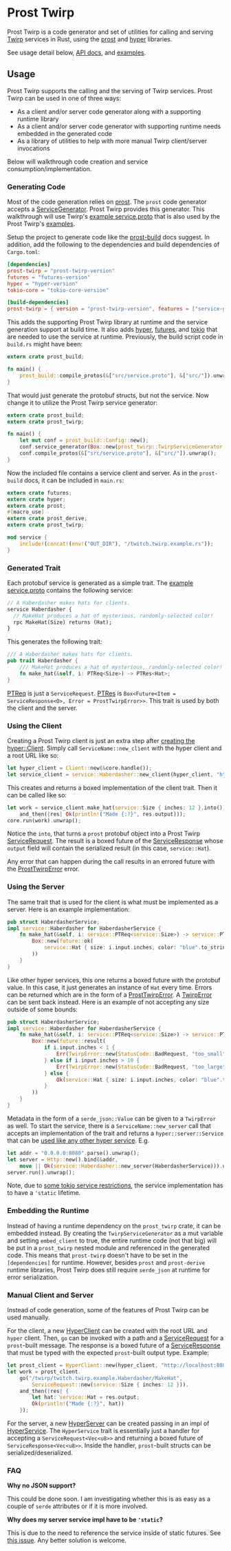# Prost Twirp

Prost Twirp is a code generator and set of utilities for calling and serving [Twirp](https://github.com/twitchtv/twirp)
services in Rust, using the [prost](https://github.com/danburkert/prost/) and [hyper](https://github.com/hyperium/hyper)
libraries.

See usage detail below, [API docs](https://docs.rs/prost-twirp), and [examples](examples).

## Usage

Prost Twirp supports the calling and the serving of Twirp services. Prost Twirp can be used in one of three ways:

* As a client and/or server code generator along with a supporting runtime library
* As a client and/or server code generator with supporting runtime needs embedded in the generated code
* As a library of utilities to help with more manual Twirp client/server invocations

Below will walkthrough code creation and service consumption/implementation.

### Generating Code

Most of the code generation relies on [prost](https://github.com/danburkert/prost/). The `prost` code generator accepts
a [ServiceGenerator](https://docs.rs/prost-build/0.3/prost_build/trait.ServiceGenerator.html). Prost Twirp provides this
generator. This walkthrough will use Twirp's [example service.proto](examples/service.proto) that is also used by the
Prost Twirp's [examples](examples).

Setup the project to generate code like the [prost-build](https://docs.rs/prost-build/) docs suggest. In addition, add
the following to the dependencies and build dependencies of `Cargo.toml`:

```toml
[dependencies]
prost-twirp = "prost-twirp-version"
futures = "futures-version"
hyper = "hyper-version"
tokio-core = "tokio-core-version"

[build-dependencies]
prost-twirp = { version = "prost-twirp-version", features = ["service-gen"] }
```

This adds the supporting Prost Twirp library at runtime and the service generation support at build time. It also adds
[hyper](https://hyper.rs/), [futures](https://docs.rs/futures), and [tokio](https://tokio.rs) that are needed to use the
service at runtime. Previously, the build script code in `build.rs` might have been:

```rust
extern crate prost_build;

fn main() {
    prost_build::compile_protos(&["src/service.proto"], &["src/"]).unwrap();
}
```

That would just generate the protobuf structs, but not the service. Now change it to utilize the Prost Twirp service
generator:

```rust
extern crate prost_build;
extern crate prost_twirp;

fn main() {
    let mut conf = prost_build::Config::new();
    conf.service_generator(Box::new(prost_twirp::TwirpServiceGenerator::new()));
    conf.compile_protos(&["src/service.proto"], &["src/"]).unwrap();
}
```

Now the included file contains a service client and server. As in the `prost-build` docs, it can be included in
`main.rs`:

```rust
extern crate futures;
extern crate hyper;
extern crate prost;
#[macro_use]
extern crate prost_derive;
extern crate prost_twirp;

mod service {
    include!(concat!(env!("OUT_DIR"), "/twitch.twirp.example.rs"));
}
```

### Generated Trait

Each protobuf service is generated as a simple trait. The [example service.proto](examples/service.proto) contains the
following service:

```proto
// A Haberdasher makes hats for clients.
service Haberdasher {
  // MakeHat produces a hat of mysterious, randomly-selected color!
  rpc MakeHat(Size) returns (Hat);
}
```

This generates the following trait:

```rust
/// A Haberdasher makes hats for clients.
pub trait Haberdasher {
    /// MakeHat produces a hat of mysterious, randomly-selected color!
    fn make_hat(&self, i: PTReq<Size>) -> PTRes<Hat>;
}
```

[PTReq](https://docs.rs/prost-twirp/*/prost_twirp/type.PTReq.html) is just a `ServiceRequest`.
[PTRes](https://docs.rs/prost-twirp/*/prost_twirp/type.PTRes.html) is
`Box<Future<Item = ServiceResponse<O>, Error = ProstTwirpError>>`. This trait is used by both the client and the server.

### Using the Client

Creating a Prost Twirp client is just an extra step after
[creating the hyper::Client](https://hyper.rs/guides/client/basic/). Simply call `ServiceName::new_client` with the
hyper client and a root URL like so:

```rust
let hyper_client = Client::new(&core.handle());
let service_client = service::Haberdasher::new_client(hyper_client, "http://localhost:8080");
```

This creates and returns a boxed implementation of the client trait. Then it can be called like so:

```rust
let work = service_client.make_hat(service::Size { inches: 12 }.into()).
    and_then(|res| Ok(println!("Made {:?}", res.output)));
core.run(work).unwrap();
```

Notice the `into`, that turns a `prost` protobuf object into a Prost Twirp
[ServiceRequest](https://docs.rs/prost-twirp/*/prost_twirp/struct.ServiceRequest.html). The result is a boxed
future of the [ServiceResponse](https://docs.rs/prost-twirp/*/prost_twirp/struct.ServiceResponse.html) whose `output`
field will contain the serialized result (in this case, `service::Hat`).

Any error that can happen during the call results in an errored future with the
[ProstTwirpError](https://docs.rs/prost-twirp/*/prost_twirp/enum.ProstTwirpError.html) error.

### Using the Server

The same trait that is used for the client is what must be implemented as a server. Here is an example implementation:

```rust
pub struct HaberdasherService;
impl service::Haberdasher for HaberdasherService {
    fn make_hat(&self, i: service::PTReq<service::Size>) -> service::PTRes<service::Hat> {
        Box::new(future::ok(
            service::Hat { size: i.input.inches, color: "blue".to_string(), name: "fedora".to_string() }.into()
        ))
    }
}
```

Like other hyper services, this one returns a boxed future with the protobuf value. In this case, it just generates an
instance of `Hat` every time. Errors can be returned which are in the form of a
[ProstTwirpError](https://docs.rs/prost-twirp/*/prost_twirp/enum.ProstTwirpError.html). A
[TwirpError](https://docs.rs/prost-twirp/*/prost_twirp/struct.TwirpError.html) can be sent back instead. Here is an
example of not accepting any size outside of some bounds:

```rust
pub struct HaberdasherService;
impl service::Haberdasher for HaberdasherService {
    fn make_hat(&self, i: service::PTReq<service::Size>) -> service::PTRes<service::Hat> {
        Box::new(future::result(
            if i.input.inches < 1 {
                Err(TwirpError::new(StatusCode::BadRequest, "too_small", "Size too small")
            } else if i.input.inches > 10 {
                Err(TwirpError::new(StatusCode::BadRequest, "too_large", "Size too large")
            } else {
                Ok(service::Hat { size: i.input.inches, color: "blue".to_string(), name: "fedora".to_string() }.into())
            }
        ))
    }
}
```

Metadata in the form of a `serde_json::Value` can be given to a `TwirpError` as well. To start the service, there is a
`ServiceName::new_server` call that accepts an implementation of the trait and returns a `hyper::server::Service` that
can be [used like any other hyper service](https://hyper.rs/guides/server/hello-world/). E.g.

```rust
let addr = "0.0.0.0:8080".parse().unwrap();
let server = Http::new().bind(&addr,
    move || Ok(service::Haberdasher::new_server(HaberdasherService))).unwrap();
server.run().unwrap();
```

Note, due to [some tokio service restrictions](https://github.com/tokio-rs/tokio-service/issues/9), the service
implementation has to have a `'static` lifetime.

### Embedding the Runtime

Instead of having a runtime dependency on the `prost_twirp` crate, it can be embedded instead. By creating the
`TwirpServiceGenerator` as a mut variable and setting `embed_client` to true, the entire runtime code (not that big)
will be put in a `prost_twirp` nested module and referenced in the generated code. This means that `prost-twirp` doesn't
have to be set in the `[dependencies]` for runtime. However, besides `prost` and `prost-derive` runtime libraries,
Prost Twirp does still require `serde_json` at runtime for error serialization.

### Manual Client and Server

Instead of code generation, some of the features of Prost Twirp can be used manually.

For the client, a new [HyperClient](https://docs.rs/prost-twirp/*/prost_twirp/struct.HyperClient.html) can be created
with the root URL and `hyper` client. Then, `go` can be invoked with a path and
a [ServiceRequest](https://docs.rs/prost-twirp/*/prost_twirp/struct.ServiceRequest.html) for a `prost`-built message.
The response is a boxed future of a
[ServiceResponse](https://docs.rs/prost-twirp/*/prost_twirp/struct.ServiceResponse.html) that must be typed with the
expected `prost`-built output type. Example:

```rust
let prost_client = HyperClient::new(hyper_client, "http://localhost:8080");
let work = prost_client.
    go("/twirp/twitch.twirp.example.Haberdasher/MakeHat",
        ServiceRequest::new(service::Size { inches: 12 })).
    and_then(|res| {
        let hat: service::Hat = res.output;
        Ok(println!("Made {:?}", hat))
    });
```

For the server, a new [HyperServer](https://docs.rs/prost-twirp/*/prost_twirp/struct.HyperServer.html) can be created
passing in an impl of [HyperService](https://docs.rs/prost-twirp/*/prost_twirp/trait.HyperService.html). The
`HyperService` trait is essentially just a handler for accepting a `ServiceRequest<Vec<u8>>` and returning a boxed
future of `ServiceResponse<Vec<u8>>`. Inside the handler, `prost`-built structs can be serialized/deserialized.

### FAQ

**Why no JSON support?**

This could be done soon. I am investigating whether this is as easy as a couple of `serde` attributes or if it is more
involved.

**Why does my server service impl have to be `'static`?**

This is due to the need to reference the service inside of static futures. See
[this issue](https://github.com/tokio-rs/tokio-service/issues/9). Any better solution is welcome.